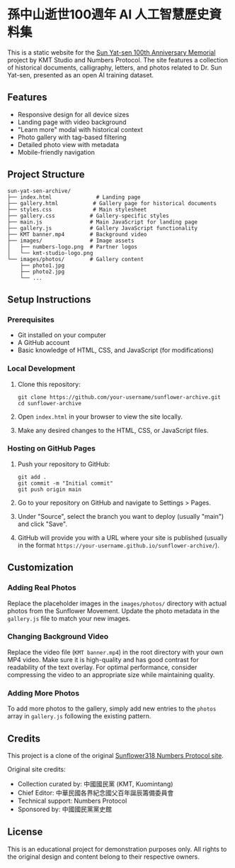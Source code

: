 # 孫中山逝世100週年 AI 人工智慧歷史資料集

This is a static website for the [Sun Yat-sen 100th Anniversary Memorial](https://kmt.studio/) project by KMT Studio and Numbers Protocol. The site features a collection of historical documents, calligraphy, letters, and photos related to Dr. Sun Yat-sen, presented as an open AI training dataset.

## Features

- Responsive design for all device sizes
- Landing page with video background
- "Learn more" modal with historical context
- Photo gallery with tag-based filtering
- Detailed photo view with metadata
- Mobile-friendly navigation

## Project Structure

```
sun-yat-sen-archive/
├── index.html              # Landing page
├── gallery.html           # Gallery page for historical documents
├── styles.css             # Main stylesheet
├── gallery.css           # Gallery-specific styles
├── main.js               # Main JavaScript for landing page
├── gallery.js            # Gallery JavaScript functionality
├── KMT banner.mp4        # Background video
├── images/               # Image assets
│   ├── numbers-logo.png  # Partner logos
│   └── kmt-studio-logo.png
└── images/photos/        # Gallery content
    ├── photo1.jpg
    ├── photo2.jpg
    └── ...
```

## Setup Instructions

### Prerequisites

- Git installed on your computer
- A GitHub account
- Basic knowledge of HTML, CSS, and JavaScript (for modifications)

### Local Development

1. Clone this repository:
   ```
   git clone https://github.com/your-username/sunflower-archive.git
   cd sunflower-archive
   ```

2. Open `index.html` in your browser to view the site locally.

3. Make any desired changes to the HTML, CSS, or JavaScript files.

### Hosting on GitHub Pages

1. Push your repository to GitHub:
   ```
   git add .
   git commit -m "Initial commit"
   git push origin main
   ```

2. Go to your repository on GitHub and navigate to Settings > Pages.

3. Under "Source", select the branch you want to deploy (usually "main") and click "Save".

4. GitHub will provide you with a URL where your site is published (usually in the format `https://your-username.github.io/sunflower-archive/`).

## Customization

### Adding Real Photos

Replace the placeholder images in the `images/photos/` directory with actual photos from the Sunflower Movement. Update the photo metadata in the `gallery.js` file to match your new images.

### Changing Background Video

Replace the video file (`KMT banner.mp4`) in the root directory with your own MP4 video. Make sure it is high-quality and has good contrast for readability of the text overlay. For optimal performance, consider compressing the video to an appropriate size while maintaining quality.

### Adding More Photos

To add more photos to the gallery, simply add new entries to the `photos` array in `gallery.js` following the existing pattern.

## Credits

This project is a clone of the original [Sunflower318 Numbers Protocol site](https://sunflower318.numbersprotocol.io/).

Original site credits:
- Collection curated by: 中國國民黨 (KMT, Kuomintang)
- Chief Editor: 中華民國各界紀念國父百年誕辰籌備委員會
- Technical support: Numbers Protocol
- Sponsored by: 中國國民黨黨史館

## License

This is an educational project for demonstration purposes only. All rights to the original design and content belong to their respective owners.
